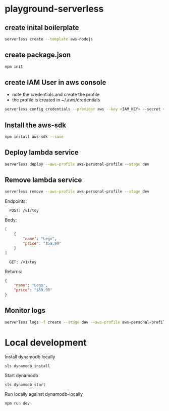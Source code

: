 # playground-serverless
## create inital boilerplate
```bash
serverless create --template aws-nodejs
```

## create package.json
```bash
npm init
```

## create IAM User in aws console
- note the credentials and create the profile
- the profile is created in ~/.aws/credentials
```bash
serverless config credentials --provider aws --key <IAM_KEY> --secret <IAM_SECRET> --profile aws-personal-profile
```

## Install the aws-sdk
```bash
npm install aws-sdk --save
```

## Deploy lambda service
```bash
serverless deploy --aws-profile aws-personal-profile --stage dev
```

## Remove lambda service
```bash
serverless remove --aws-profile aws-personal-profile --stage dev
```

Endpoints:
```text
  POST: /v1/toy
```
Body:

```json
[
    {
        "name": "Lego",
        "price": "$59.90"
    }
]
```

```text
  GET: /v1/toy
```
Returns:

```json
{
    "name": "Lego",
    "price": "$59.90"
}
```

## Monitor logs
```bash
serverless logs -f create --stage dev --aws-profile aws-personal-profile
```

# Local development
Install dynamodb locally

```
sls dynamodb install
```

Start dynamodb

```
sls dynamodb start
```

Run locally against dynamodb-locally
```
npm run dev
```
